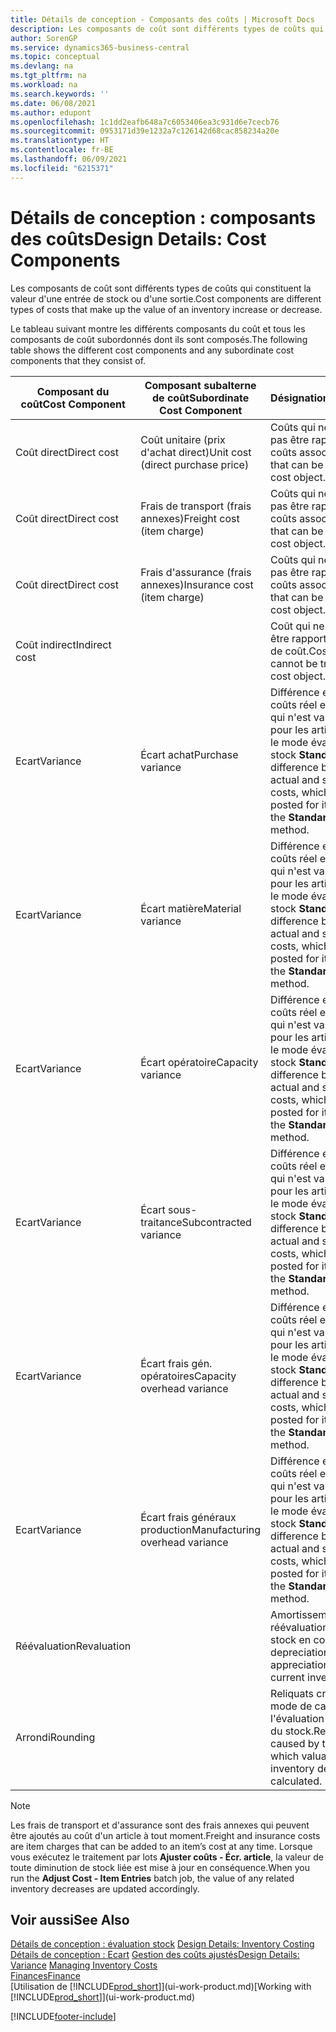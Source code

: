 ```yaml
---
title: Détails de conception - Composants des coûts | Microsoft Docs
description: Les composants de coût sont différents types de coûts qui constituent la valeur d'une entrée de stock ou d'une sortie.
author: SorenGP
ms.service: dynamics365-business-central
ms.topic: conceptual
ms.devlang: na
ms.tgt_pltfrm: na
ms.workload: na
ms.search.keywords: ''
ms.date: 06/08/2021
ms.author: edupont
ms.openlocfilehash: 1c1dd2eafb648a7c6053406ea3c931d6e7cecb76
ms.sourcegitcommit: 0953171d39e1232a7c126142d68cac858234a20e
ms.translationtype: HT
ms.contentlocale: fr-BE
ms.lasthandoff: 06/09/2021
ms.locfileid: "6215371"
---
```

# <a name="design-details-cost-components"></a><span data-ttu-id="dcbbe-103">Détails de conception : composants des coûts</span><span class="sxs-lookup"><span data-stu-id="dcbbe-103">Design Details: Cost Components</span></span>
<span data-ttu-id="dcbbe-104">Les composants de coût sont différents types de coûts qui constituent la valeur d'une entrée de stock ou d'une sortie.</span><span class="sxs-lookup"><span data-stu-id="dcbbe-104">Cost components are different types of costs that make up the value of an inventory increase or decrease.</span></span>  

 <span data-ttu-id="dcbbe-105">Le tableau suivant montre les différents composants du coût et tous les composants de coût subordonnés dont ils sont composés.</span><span class="sxs-lookup"><span data-stu-id="dcbbe-105">The following table shows the different cost components and any subordinate cost components that they consist of.</span></span>  

|<span data-ttu-id="dcbbe-106">Composant du coût</span><span class="sxs-lookup"><span data-stu-id="dcbbe-106">Cost Component</span></span>|<span data-ttu-id="dcbbe-107">Composant subalterne de coût</span><span class="sxs-lookup"><span data-stu-id="dcbbe-107">Subordinate Cost Component</span></span>|<span data-ttu-id="dcbbe-108">Désignation</span><span class="sxs-lookup"><span data-stu-id="dcbbe-108">Description</span></span>|  
|--------------------|--------------------------------|---------------------------------------|  
|<span data-ttu-id="dcbbe-109">Coût direct</span><span class="sxs-lookup"><span data-stu-id="dcbbe-109">Direct cost</span></span>|<span data-ttu-id="dcbbe-110">Coût unitaire (prix d'achat direct)</span><span class="sxs-lookup"><span data-stu-id="dcbbe-110">Unit cost (direct purchase price)</span></span>|<span data-ttu-id="dcbbe-111">Coûts qui ne peuvent pas être rapportés à des coûts associés.</span><span class="sxs-lookup"><span data-stu-id="dcbbe-111">Cost that can be traced to a cost object.</span></span>|  
|<span data-ttu-id="dcbbe-112">Coût direct</span><span class="sxs-lookup"><span data-stu-id="dcbbe-112">Direct cost</span></span>|<span data-ttu-id="dcbbe-113">Frais de transport (frais annexes)</span><span class="sxs-lookup"><span data-stu-id="dcbbe-113">Freight cost (item charge)</span></span>|<span data-ttu-id="dcbbe-114">Coûts qui ne peuvent pas être rapportés à des coûts associés.</span><span class="sxs-lookup"><span data-stu-id="dcbbe-114">Cost that can be traced to a cost object.</span></span>|  
|<span data-ttu-id="dcbbe-115">Coût direct</span><span class="sxs-lookup"><span data-stu-id="dcbbe-115">Direct cost</span></span>|<span data-ttu-id="dcbbe-116">Frais d'assurance (frais annexes)</span><span class="sxs-lookup"><span data-stu-id="dcbbe-116">Insurance cost (item charge)</span></span>|<span data-ttu-id="dcbbe-117">Coûts qui ne peuvent pas être rapportés à des coûts associés.</span><span class="sxs-lookup"><span data-stu-id="dcbbe-117">Cost that can be traced to a cost object.</span></span>|  
|<span data-ttu-id="dcbbe-118">Coût indirect</span><span class="sxs-lookup"><span data-stu-id="dcbbe-118">Indirect cost</span></span>||<span data-ttu-id="dcbbe-119">Coût qui ne peut pas être rapporté à un objet de coût.</span><span class="sxs-lookup"><span data-stu-id="dcbbe-119">Cost that cannot be traced to a cost object.</span></span>|  
|<span data-ttu-id="dcbbe-120">Ecart</span><span class="sxs-lookup"><span data-stu-id="dcbbe-120">Variance</span></span>|<span data-ttu-id="dcbbe-121">Écart achat</span><span class="sxs-lookup"><span data-stu-id="dcbbe-121">Purchase variance</span></span>|<span data-ttu-id="dcbbe-122">Différence entre les coûts réel et standard, qui n'est validée que pour les articles utilisant le mode évaluation stock **Standard**.</span><span class="sxs-lookup"><span data-stu-id="dcbbe-122">The difference between actual and standard costs, which is only posted for items using the **Standard** costing method.</span></span>|  
|<span data-ttu-id="dcbbe-123">Ecart</span><span class="sxs-lookup"><span data-stu-id="dcbbe-123">Variance</span></span>|<span data-ttu-id="dcbbe-124">Écart matière</span><span class="sxs-lookup"><span data-stu-id="dcbbe-124">Material variance</span></span>|<span data-ttu-id="dcbbe-125">Différence entre les coûts réel et standard, qui n'est validée que pour les articles utilisant le mode évaluation stock **Standard**.</span><span class="sxs-lookup"><span data-stu-id="dcbbe-125">The difference between actual and standard costs, which is only posted for items using the **Standard** costing method.</span></span>|  
|<span data-ttu-id="dcbbe-126">Ecart</span><span class="sxs-lookup"><span data-stu-id="dcbbe-126">Variance</span></span>|<span data-ttu-id="dcbbe-127">Écart opératoire</span><span class="sxs-lookup"><span data-stu-id="dcbbe-127">Capacity variance</span></span>|<span data-ttu-id="dcbbe-128">Différence entre les coûts réel et standard, qui n'est validée que pour les articles utilisant le mode évaluation stock **Standard**.</span><span class="sxs-lookup"><span data-stu-id="dcbbe-128">The difference between actual and standard costs, which is only posted for items using the **Standard** costing method.</span></span>|  
|<span data-ttu-id="dcbbe-129">Ecart</span><span class="sxs-lookup"><span data-stu-id="dcbbe-129">Variance</span></span>|<span data-ttu-id="dcbbe-130">Écart sous-traitance</span><span class="sxs-lookup"><span data-stu-id="dcbbe-130">Subcontracted variance</span></span>|<span data-ttu-id="dcbbe-131">Différence entre les coûts réel et standard, qui n'est validée que pour les articles utilisant le mode évaluation stock **Standard**.</span><span class="sxs-lookup"><span data-stu-id="dcbbe-131">The difference between actual and standard costs, which is only posted for items using the **Standard** costing method.</span></span>|  
|<span data-ttu-id="dcbbe-132">Ecart</span><span class="sxs-lookup"><span data-stu-id="dcbbe-132">Variance</span></span>|<span data-ttu-id="dcbbe-133">Écart frais gén. opératoires</span><span class="sxs-lookup"><span data-stu-id="dcbbe-133">Capacity overhead variance</span></span>|<span data-ttu-id="dcbbe-134">Différence entre les coûts réel et standard, qui n'est validée que pour les articles utilisant le mode évaluation stock **Standard**.</span><span class="sxs-lookup"><span data-stu-id="dcbbe-134">The difference between actual and standard costs, which is only posted for items using the **Standard** costing method.</span></span>|  
|<span data-ttu-id="dcbbe-135">Ecart</span><span class="sxs-lookup"><span data-stu-id="dcbbe-135">Variance</span></span>|<span data-ttu-id="dcbbe-136">Écart frais généraux production</span><span class="sxs-lookup"><span data-stu-id="dcbbe-136">Manufacturing overhead variance</span></span>|<span data-ttu-id="dcbbe-137">Différence entre les coûts réel et standard, qui n'est validée que pour les articles utilisant le mode évaluation stock **Standard**.</span><span class="sxs-lookup"><span data-stu-id="dcbbe-137">The difference between actual and standard costs, which is only posted for items using the **Standard** costing method.</span></span>|  
|<span data-ttu-id="dcbbe-138">Réévaluation</span><span class="sxs-lookup"><span data-stu-id="dcbbe-138">Revaluation</span></span>||<span data-ttu-id="dcbbe-139">Amortissement ou réévaluation de la valeur stock en cours.</span><span class="sxs-lookup"><span data-stu-id="dcbbe-139">A depreciation or appreciation of the current inventory value.</span></span>|  
|<span data-ttu-id="dcbbe-140">Arrondi</span><span class="sxs-lookup"><span data-stu-id="dcbbe-140">Rounding</span></span>||<span data-ttu-id="dcbbe-141">Reliquats créés par le mode de calcul de l'évaluation des sorties du stock.</span><span class="sxs-lookup"><span data-stu-id="dcbbe-141">Residuals caused by the way in which valuation of inventory decreases are calculated.</span></span>|  

> [!NOTE]  
>  <span data-ttu-id="dcbbe-142">Les frais de transport et d'assurance sont des frais annexes qui peuvent être ajoutés au coût d'un article à tout moment.</span><span class="sxs-lookup"><span data-stu-id="dcbbe-142">Freight and insurance costs are item charges that can be added to an item’s cost at any time.</span></span> <span data-ttu-id="dcbbe-143">Lorsque vous exécutez le traitement par lots **Ajuster coûts - Écr. article**, la valeur de toute diminution de stock liée est mise à jour en conséquence.</span><span class="sxs-lookup"><span data-stu-id="dcbbe-143">When you run the **Adjust Cost - Item Entries** batch job, the value of any related inventory decreases are updated accordingly.</span></span>  

## <a name="see-also"></a><span data-ttu-id="dcbbe-144">Voir aussi</span><span class="sxs-lookup"><span data-stu-id="dcbbe-144">See Also</span></span>  
 <span data-ttu-id="dcbbe-145">[Détails de conception : évaluation stock](design-details-inventory-costing.md) </span><span class="sxs-lookup"><span data-stu-id="dcbbe-145">[Design Details: Inventory Costing](design-details-inventory-costing.md) </span></span>  
 <span data-ttu-id="dcbbe-146">[Détails de conception : Ecart](design-details-variance.md) [Gestion des coûts ajustés](finance-manage-inventory-costs.md)</span><span class="sxs-lookup"><span data-stu-id="dcbbe-146">[Design Details: Variance](design-details-variance.md) [Managing Inventory Costs](finance-manage-inventory-costs.md)</span></span>  
 [<span data-ttu-id="dcbbe-147">Finances</span><span class="sxs-lookup"><span data-stu-id="dcbbe-147">Finance</span></span>](finance.md)  
 <span data-ttu-id="dcbbe-148">[Utilisation de [!INCLUDE[prod_short](includes/prod_short.md)]](ui-work-product.md)</span><span class="sxs-lookup"><span data-stu-id="dcbbe-148">[Working with [!INCLUDE[prod_short](includes/prod_short.md)]](ui-work-product.md)</span></span>  


[!INCLUDE[footer-include](includes/footer-banner.md)]